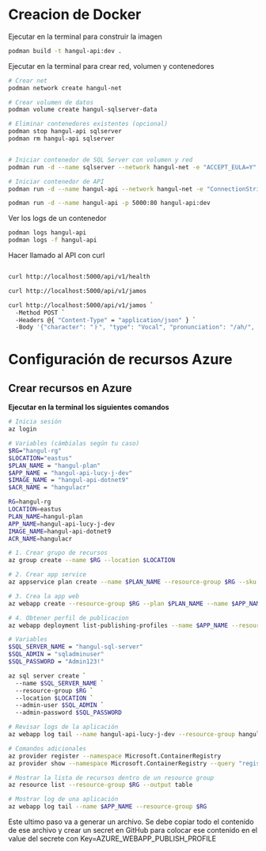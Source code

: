 # Creacion de Docker

Ejecutar en la terminal para construir la imagen

```bash
podman build -t hangul-api:dev .
```

Ejecutar en la terminal para crear red, volumen y contenedores

```bash
# Crear net
podman network create hangul-net

# Crear volumen de datos
podman volume create hangul-sqlserver-data

# Eliminar contenedores existentes (opcional)
podman stop hangul-api sqlserver
podman rm hangul-api sqlserver


# Iniciar contenedor de SQL Server con volumen y red
podman run -d --name sqlserver --network hangul-net -e "ACCEPT_EULA=Y" -e "SA_PASSWORD=admin123!" -v hangul-sqlserver-data:/var/opt/mssql -p 1433:1433 mcr.microsoft.com/mssql/server:2022-latest

# Iniciar contenedor de API
podman run -d --name hangul-api --network hangul-net -e "ConnectionStrings__DefaultConnection=Server=sqlserver,1433;Database=hangul-db;User Id=sa;Password=admin123!;MultipleActiveResultSets=true;TrustServerCertificate=true" -e "ASPNETCORE_URLS=http://0.0.0.0:8080" -p 5000:8080 hangul-api:dev

podman run -d --name hangul-api -p 5000:80 hangul-api:dev
```

Ver los logs de un contenedor

```bash
podman logs hangul-api
podman logs -f hangul-api
```

Hacer llamado al API con curl

```bash

curl http://localhost:5000/api/v1/health

curl http://localhost:5000/api/v1/jamos

curl http://localhost:5000/api/v1/jamos `
  -Method POST `
  -Headers @{ "Content-Type" = "application/json" } `
  -Body '{"character": "ㅏ", "type": "Vocal", "pronunciation": "/ah/", "characterRomaji": "a", "name": "아", "nameRomaji": "a" }'

```

# Configuración de recursos Azure

## Crear recursos en Azure

**Ejecutar en la terminal los siguientes comandos**

```bash
# Inicia sesión
az login

# Variables (cámbialas según tu caso)
$RG="hangul-rg"
$LOCATION="eastus"
$PLAN_NAME = "hangul-plan"
$APP_NAME = "hangul-api-lucy-j-dev"
$IMAGE_NAME = "hangul-api-dotnet9"
$ACR_NAME = "hangulacr"

RG=hangul-rg
LOCATION=eastus
PLAN_NAME=hangul-plan
APP_NAME=hangul-api-lucy-j-dev
IMAGE_NAME=hangul-api-dotnet9
ACR_NAME=hangulacr

# 1. Crear grupo de recursos
az group create --name $RG --location $LOCATION

# 2. Crear app service
az appservice plan create --name $PLAN_NAME --resource-group $RG --sku F1 --is-linux

# 3. Crea la app web
az webapp create --resource-group $RG --plan $PLAN_NAME --name $APP_NAME --runtime "DOTNETCORE:9.0" --output json

# 4. Obtener perfil de publicacion
az webapp deployment list-publishing-profiles --name $APP_NAME --resource-group $RG --output tsv > publish-profile.xml

# Variables
$SQL_SERVER_NAME = "hangul-sql-server"
$SQL_ADMIN = "sqladminuser"
$SQL_PASSWORD = "Admin123!"

az sql server create `
  --name $SQL_SERVER_NAME `
  --resource-group $RG `
  --location $LOCATION `
  --admin-user $SQL_ADMIN `
  --admin-password $SQL_PASSWORD

```

```bash
# Revisar logs de la aplicación
az webapp log tail --name hangul-api-lucy-j-dev --resource-group hangul-rg

# Comandos adicionales
az provider register --namespace Microsoft.ContainerRegistry
az provider show --namespace Microsoft.ContainerRegistry --query "registrationState"

# Mostrar la lista de recursos dentro de un resource group
az resource list --resource-group $RG --output table

# Mostrar log de una aplicación
az webapp log tail --name $APP_NAME --resource-group $RG
```

Este ultimo paso va a generar un archivo. Se debe copiar todo el contenido de ese archivo y crear un secret en GitHub para colocar ese contenido en el value del secrete con Key=AZURE_WEBAPP_PUBLISH_PROFILE
